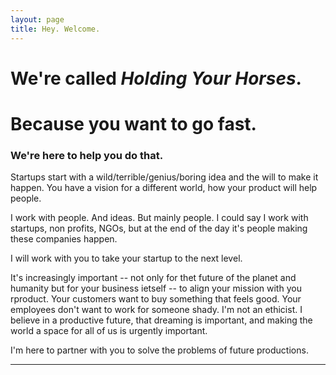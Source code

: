```yaml
---
layout: page
title: Hey. Welcome.
---
```


# We're called _Holding Your Horses_. 
# Because you want to go fast. 

### We're here to help you do that.

Startups start with a wild/terrible/genius/boring idea and the will to make it happen. You have a vision for a different world, how your product will help people.

I work with people. And ideas. But mainly people. I could say I work with startups, non profits, NGOs, but at the end of the day it's people making these companies happen. 

I will work with you to take your startup to the next level. 

It's increasingly important -- not only for thet future of the planet and humanity but for your business ietself -- to align your mission with you rproduct. Your customers want to buy something that feels good. Your employees don't want to work for someone shady. I'm not an ethicist. I believe in a productive future, that dreaming is important, and making the world a space for all of us is urgently important. 

I'm here to partner with you to solve the problems of future productions. 

***